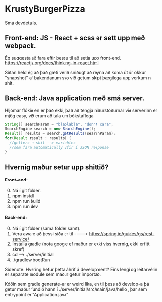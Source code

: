 # KrustyBurgerPizza

Smá devdetails.

## Front-end: JS - React + scss er sett upp með webpack.

  Ég suggesta að fara eftir þessu til að setja upp front-end.
  https://reactjs.org/docs/thinking-in-react.html

  Síðan held ég að það gæti verið sniðugt að reyna að koma út úr okkur "snapshot" af bakendanum svo við getum skipt þægilega upp verkum n shit.

## Back-end: Java application með smá server.

  Hljómar flókið en er það ekki, það að tengja niðurstöðurnar við serverinn er mjög easy, við erum að tala um bókstaflega

  ```java
  String[] searchParam = "blablabla", "don't cara";
  SearchEngine search = new SearchEngine();
  Result[] results = search.getResults(searchParam);
  for(Result result : results) {
    //getters n shit --> variables
    //sem fara automatically yfir í JSON response
  }
  ```

## Hvernig maður setur upp shittið?
#### Front-end:
  0. Ná í git folder.
  1. npm install
  2. npm run build
  3. npm run dev

#### Back-end:
  0. Ná í git folder (sama folder samt).
  1. Vera aware að þessi síða er til ----> https://spring.io/guides/gs/rest-service/
  2. Installa gradle (nota google ef maður er ekki viss hvernig, ekki erfitt skref)
  3. cd --> ./server/initial
  4. ./gradlew bootRun

  Sidenote:
  Hvering hefur þetta áhrif á development?
  Eins lengi og leitarvélin er separate module sem maður getur importað.

  Kóðin sem gradle generate-ar er weird líka, en til þess að develop-a þá getur maður fundið hann í ./server/initial/src/main/java/hello , þar sem entrypoint er "Application.java"
